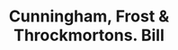 ---
doi: 10.7916/D8NC7CCV
date_other: '1860'
date_other_textual: 1860-1869
form: printed ephemera
genre:
- Invoices
name:
- Cunningham, Frost & Throckmortons
object_in_context_url: https://biggert.cul.columbia.edu/items/view/ave_biggert_01656
subject_hierarchical_geographic:
- New York, New York, United States
subject_name:
- Cunningham, Frost & Throckmortons
title: Cunningham, Frost & Throckmortons. Bill
sort_title: Cunningham, Frost & Throckmortons. Bill
call_number: ave_biggert_01656
coordinates:
- 40.71277777777778,-74.00583333333333
pid: ave_biggert_01656
identifiers: ave_biggert_01656
thumbnail: false
permalink: /biggert/ave_biggert_01656/
layout: iiif-image-page
---